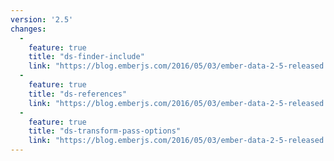 ```yaml
---
version: '2.5'
changes:
  -
    feature: true
    title: "ds-finder-include"
    link: "https://blog.emberjs.com/2016/05/03/ember-data-2-5-released.html"
  -
    feature: true
    title: "ds-references"
    link: "https://blog.emberjs.com/2016/05/03/ember-data-2-5-released.html"
  -
    feature: true
    title: "ds-transform-pass-options"
    link: "https://blog.emberjs.com/2016/05/03/ember-data-2-5-released.html"
---
```

